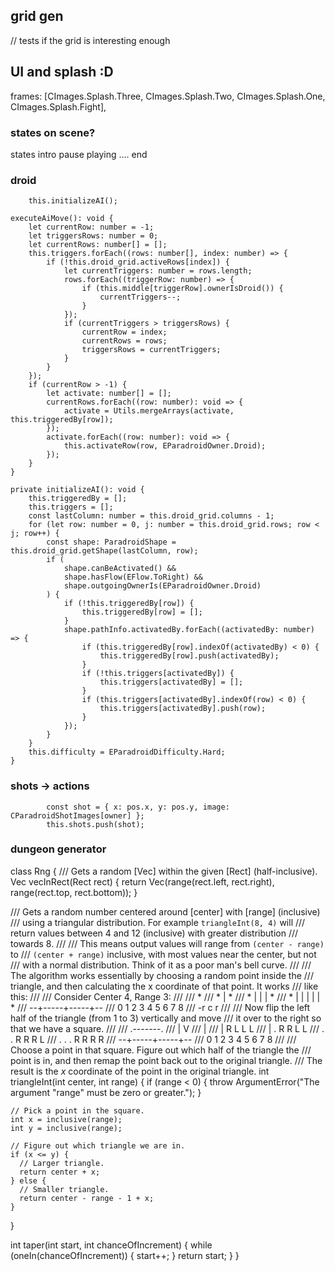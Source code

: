 ## grid gen
// tests if the grid is interesting enough

## UI and splash :D

 frames: [CImages.Splash.Three, CImages.Splash.Two, CImages.Splash.One, CImages.Splash.Fight],
        
### states on scene?
states intro pause playing .... end  


### droid
        this.initializeAI();

    executeAiMove(): void {
        let currentRow: number = -1;
        let triggersRows: number = 0;
        let currentRows: number[] = [];
        this.triggers.forEach((rows: number[], index: number) => {
            if (!this.droid_grid.activeRows[index]) {
                let currentTriggers: number = rows.length;
                rows.forEach((triggerRow: number) => {
                    if (this.middle[triggerRow].ownerIsDroid()) {
                        currentTriggers--;
                    }
                });
                if (currentTriggers > triggersRows) {
                    currentRow = index;
                    currentRows = rows;
                    triggersRows = currentTriggers;
                }
            }
        });
        if (currentRow > -1) {
            let activate: number[] = [];
            currentRows.forEach((row: number): void => {
                activate = Utils.mergeArrays(activate, this.triggeredBy[row]);
            });
            activate.forEach((row: number): void => {
                this.activateRow(row, EParadroidOwner.Droid);
            });
        }
    }

    private initializeAI(): void {
        this.triggeredBy = [];
        this.triggers = [];
        const lastColumn: number = this.droid_grid.columns - 1;
        for (let row: number = 0, j: number = this.droid_grid.rows; row < j; row++) {
            const shape: ParadroidShape = this.droid_grid.getShape(lastColumn, row);
            if (
                shape.canBeActivated() &&
                shape.hasFlow(EFlow.ToRight) &&
                shape.outgoingOwnerIs(EParadroidOwner.Droid)
            ) {
                if (!this.triggeredBy[row]) {
                    this.triggeredBy[row] = [];
                }
                shape.pathInfo.activatedBy.forEach((activatedBy: number) => {
                    if (this.triggeredBy[row].indexOf(activatedBy) < 0) {
                        this.triggeredBy[row].push(activatedBy);
                    }
                    if (!this.triggers[activatedBy]) {
                        this.triggers[activatedBy] = [];
                    }
                    if (this.triggers[activatedBy].indexOf(row) < 0) {
                        this.triggers[activatedBy].push(row);
                    }
                });
            }
        }
        this.difficulty = EParadroidDifficulty.Hard;
    }

### shots -> actions
            const shot = { x: pos.x, y: pos.y, image: CParadroidShotImages[owner] };
            this.shots.push(shot);



### dungeon generator

class Rng {
/// Gets a random [Vec] within the given [Rect] (half-inclusive).
Vec vecInRect(Rect rect) {
return Vec(range(rect.left, rect.right), range(rect.top, rect.bottom));
}

/// Gets a random number centered around [center] with [range] (inclusive)
/// using a triangular distribution. For example `triangleInt(8, 4)` will
/// return values between 4 and 12 (inclusive) with greater distribution
/// towards 8.
///
/// This means output values will range from `(center - range)` to
/// `(center + range)` inclusive, with most values near the center, but not
/// with a normal distribution. Think of it as a poor man's bell curve.
///
/// The algorithm works essentially by choosing a random point inside the
/// triangle, and then calculating the x coordinate of that point. It works
/// like this:
///
/// Consider Center 4, Range 3:
///
///             *
///           * | *
///         * | | | *
///       * | | | | | *
///     --+-----+-----+--
///     0 1 2 3 4 5 6 7 8
///      -r     c     r
///
/// Now flip the left half of the triangle (from 1 to 3) vertically and move
/// it over to the right so that we have a square.
///
///         .-------.
///         |       V
///         |
///         |   R L L L
///         | . R R L L
///         . . R R R L
///       . . . R R R R
///     --+-----+-----+--
///     0 1 2 3 4 5 6 7 8
///
/// Choose a point in that square. Figure out which half of the triangle the
/// point is in, and then remap the point back out to the original triangle.
/// The result is the *x* coordinate of the point in the original triangle.
int triangleInt(int center, int range) {
if (range < 0) {
throw ArgumentError("The argument \"range\" must be zero or greater.");
}

    // Pick a point in the square.
    int x = inclusive(range);
    int y = inclusive(range);

    // Figure out which triangle we are in.
    if (x <= y) {
      // Larger triangle.
      return center + x;
    } else {
      // Smaller triangle.
      return center - range - 1 + x;
    }
}

int taper(int start, int chanceOfIncrement) {
while (oneIn(chanceOfIncrement)) {
start++;
}
return start;
}
}
